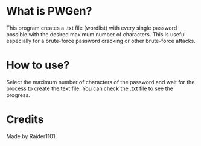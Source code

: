 
# What is PWGen?
This program creates a .txt file (wordlist) with every single password possible with the desired maximum number of characters. This is useful especially for a brute-force password cracking or other brute-force attacks.
# How to use?
Select the maximum number of characters of the password and wait for the process to create the text file.
You can check the .txt file to see the progress.
# Credits
Made by Raider1101.
